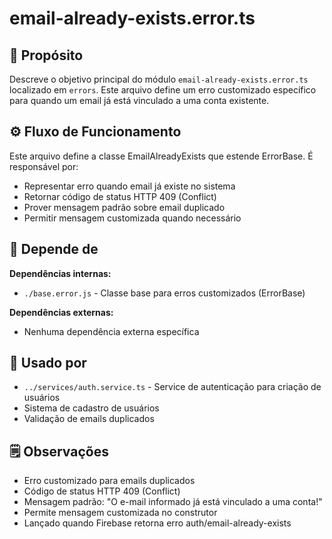 # email-already-exists.error.ts

## 📘 Propósito
Descreve o objetivo principal do módulo `email-already-exists.error.ts` localizado em `errors`. Este arquivo define um erro customizado específico para quando um email já está vinculado a uma conta existente.

## ⚙️ Fluxo de Funcionamento
Este arquivo define a classe EmailAlreadyExists que estende ErrorBase. É responsável por:
- Representar erro quando email já existe no sistema
- Retornar código de status HTTP 409 (Conflict)
- Prover mensagem padrão sobre email duplicado
- Permitir mensagem customizada quando necessário

## 🔗 Depende de
**Dependências internas:**
- `./base.error.js` - Classe base para erros customizados (ErrorBase)

**Dependências externas:**
- Nenhuma dependência externa específica

## 🧩 Usado por
- `../services/auth.service.ts` - Service de autenticação para criação de usuários
- Sistema de cadastro de usuários
- Validação de emails duplicados

## 🗒️ Observações
- Erro customizado para emails duplicados
- Código de status HTTP 409 (Conflict)
- Mensagem padrão: "O e-mail informado já está vinculado a uma conta!"
- Permite mensagem customizada no construtor
- Lançado quando Firebase retorna erro auth/email-already-exists
